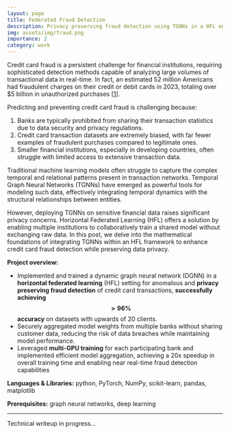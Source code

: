 ```yaml
---
layout: page
title: Federated Fraud Detection
description: Privacy preserving fraud detection using TGNNs in a HFL environment
img: assets/img/fraud.png
importance: 2
category: work
---
```

Credit card fraud is a persistent challenge for financial institutions, requiring sophisticated detection methods capable of analyzing large volumes of transactional data in real-time.
In fact, an estimated 52 million Americans had fraudulent charges on their credit or debit cards in 2023, totaling over $5 billion in unauthorized purchases [[1](https://www.security.org/digital-safety/credit-card-fraud-report/)].

Predicting and preventing credit card fraud is challenging because:
1. Banks are typically prohibited from sharing their transaction statistics due to data security and privacy regulations.
2. Credit card transaction datasets are extremely biased, with far fewer examples of fraudulent purchases compared to legitimate ones.
3. Smaller financial institutions, especially in developing countries, often struggle with limited access to extensive transaction data.

Traditional machine learning models often struggle to capture the complex temporal and relational patterns present in transaction networks.
Temporal Graph Neural Networks (TGNNs) have emerged as powerful tools for modeling such data, effectively integrating temporal dynamics with the structural relationships between entities.

However, deploying TGNNs on sensitive financial data raises significant privacy concerns.
Horizontal Federated Learning (HFL) offers a solution by enabling multiple institutions to collaboratively train a shared model without exchanging raw data.
In this post, we delve into the mathematical foundations of integrating TGNNs within an HFL framework to enhance credit card fraud detection while preserving data privacy.

<strong>Project overview:</strong>
- Implemented and trained a dynamic graph neural network (DGNN) in a <strong>horizontal federated learning</strong> (HFL) setting for anomalous and <strong>privacy preserving fraud detection</strong> of credit card transactions, <strong>successfully achieving $$>96\%$$ accuracy</strong> on datasets with upwards of 20 clients.
- Securely aggregated model weights from multiple banks without sharing customer data, reducing the risk of data breaches while maintaining model performance.
- Leveraged <strong>multi-GPU training</strong> for each participating bank and implemented efficient model aggregation, achieving a 20x speedup in overall training time and enabling near real-time fraud detection capabilities

<strong>Languages & Libraries:</strong> python, PyTorch, NumPy, scikit-learn, pandas, matplotlib

<strong>Prerequisites:</strong> graph neural networks, deep learning

---

Technical writeup in progress...
